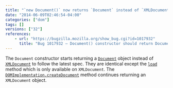 ```yaml
---
title: "`new Document()` now returns `Document` instead of `XMLDocument`"
date: "2014-06-09T02:46:54-04:00"
categories: ["dom"]
tags: []
versions: ["32"]
references:
    - url: "https://bugzilla.mozilla.org/show_bug.cgi?id=1017932"
      title: "Bug 1017932 – Document() constructor should return Document object (not XMLDocument)"
---
```

The `Document` constructor starts returning a [`Document`](https://developer.mozilla.org/docs/Web/API/Document) object instead of [`XMLDocument`](https://developer.mozilla.org/docs/Web/API/XMLDocument) to follow the latest spec. They are identical except the [`load`](https://developer.mozilla.org/docs/Web/API/XMLDocument.load) method which is only available on `XMLDocument`. The [`DOMImplementation.createDocument`](https://developer.mozilla.org/docs/Web/API/DOMImplementation.createDocument) method continues returning an `XMLDocument` object.
